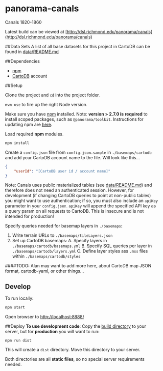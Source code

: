 # panorama-canals
Canals 1820-1860

Latest build can be viewed at [http://dsl.richmond.edu/panorama/canals](http://dsl.richmond.edu/panorama/canals)


##Data Sets
A list of all base datasets for this project in CartoDB can be found in [data/README.md](data/README.md)


##Dependencies
* [npm](https://www.npmjs.com/)
* [CartoDB](https://cartodb.com/) account


##Setup

Clone the project and `cd` into the project folder.

`nvm use` to fire up the right Node version.

Make sure you have [npm](https://www.npmjs.com/) installed. Note: **version > 2.7.0 is required** to install scoped packages, such as `@panorama/toolkit`. Instructions for updating npm are [here](https://docs.npmjs.com/getting-started/installing-node#updating-npm).

Load required **npm** modules.

```bash
npm install
```

Create a `config.json` file from `config.json.sample` in `./basemaps/cartodb` and add your CartoDB account name to the file. Will look like this...

```json
{
	"userId": "[CartoDB user id / account name]"
}
```

Note: Canals uses public materialized tables (see [data/README.md](data/README.md)) and therefore does not need an authenticated session. However, for development (if changing CartoDB queries to point at non-public tables) you might want to use authentication; if so, you must also include an `apiKey` parameter in your `config.json`. `apiKey` will append the specified API key as a query param on all requests to CartoDB. This is insecure and is not intended for production!

Specify queries needed for basemap layers in `./basemaps`:
1. Write terrain URLs to `./basemaps/tileLayers.json`
2. Set up CartoDB basemaps:
	A. Specify layers in `./basemaps/cartodb/basemaps.yml`
	B. Specify SQL queries per layer in `./basemaps/cartodb/layers.yml`
	C. Define layer styles ass `.mss` files within `./basemaps/cartodb/styles`

####TODO: Alan may want to add more here, about CartoDB map JSON format, cartodb-yaml, or other things...


## Develop
To run locally:

```bash
npm start
```
Open browser to [http://localhost:8888/](http://localhost:8888/)


##Deploy
**To use development code**: Copy the [build directory](./build) to your server, but for **production** you will want to run:

```npm run dist```

This will create a `dist` directory. Move this directory to your server.

Both directories are all **static files**, so no special server requirements needed.
